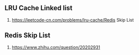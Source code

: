 ## LRU Cache Linked list
1. https://leetcode-cn.com/problems/lru-cache/Redis Skip List

## Redis Skip List
1. https://www.zhihu.com/question/20202931
